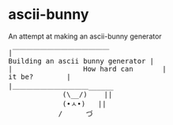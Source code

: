 # ascii-bunny
An attempt at making an ascii-bunny generator

<pre>
|￣￣￣￣￣￣￣￣￣￣￣￣￣￣  
Building an ascii bunny generator |  
|                 How hard can       |  
it be?        |  
|＿＿＿＿＿＿＿＿＿＿＿______  
             (\__/)    ||  
             (•ㅅ•)   ||  
            /  　  づ  
<pre>